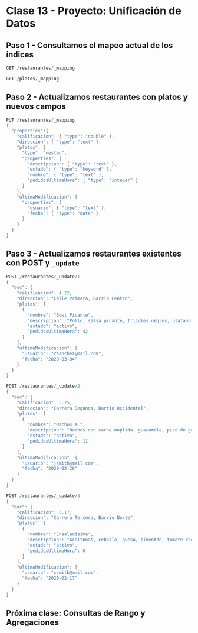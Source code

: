 # Clase 13 - Proyecto: Unificación de Datos

## Paso 1 - Consultamos el mapeo actual de los índices

```java
GET /restaurantes/_mapping
```

```java
GET /platos/_mapping
```

## Paso 2 - Actualizamos restaurantes con platos y nuevos campos

```java
PUT /restaurantes/_mapping
{
  "properties":{
    "calificacion": { "type": "double" },
    "direccion": { "type": "text" },
    "platos": {
      "type": "nested",
      "properties": {
        "descripcion": { "type": "text" },
        "estado": { "type": "keyword" },
        "nombre": { "type": "text" },
        "pedidosUltimaHora": { "type": "integer" }
      }
    },
    "ultimaModificacion": {
      "properties": {
        "usuario": { "type": "text" },
        "fecha": { "type": "date" }
      }
    }
  }
}
```

## Paso 3 - Actualizamos restaurantes existentes con **POST y `_update`**

```java
POST /restaurantes/_update/1
{
  "doc": {
    "calificacion": 4.22,
    "direccion": "Calle Primera, Barrio Centro",
    "platos": [
      {
        "nombre": "Bowl Picante",
        "descripcion": "Pollo, salsa picante, frijoles negros, plátano maduro y aguacate.",
        "estado": "activo",
        "pedidosUltimaHora": 42
      }
    ],
    "ultimaModificacion": {
      "usuario": "rsanchez@mail.com",
      "fecha": "2020-03-04"
    }
  }
}
```

```java
POST /restaurantes/_update/2
{
  "doc": {
    "calificacion": 3.75,
    "direccion": "Carrera Segunda, Barrio Occidental",
    "platos": [
      {
        "nombre": "Nachos XL",
        "descripcion": "Nachos con carne moplida, guacamole, pico de gallo, salsa picante, queso chedar y frijoles negros",
        "estado": "activo",
        "pedidosUltimaHora": 11
      }
    ],
    "ultimaModificacion": {
      "usuario": "jsmith@mail.com",
      "fecha": "2020-02-26"
    }
  }
}
```

```java
POST /restaurantes/_update/3
{
  "doc": {
    "calificacion": 3.17,
    "direccion": "Carrera Tercera, Barrio Norte",
    "platos": [
      {
        "nombre": "Ensaladísima",
        "descripcion": "Aceitunas, cebolla, queso, pimentón, tomate cherry, aguacate. (vegetariano y saludable)",
        "estado": "activo",
        "pedidosUltimaHora": 0
      }
    ],
    "ultimaModificacion": {
      "usuario": "ssmith@mail.com",
      "fecha": "2020-02-17"
    }
  }
}
```


## Próxima clase: Consultas de Rango y Agregaciones
